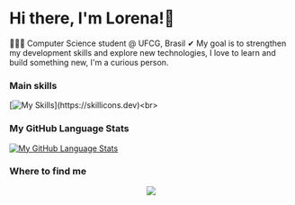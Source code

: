 # Hi there, I'm Lorena!👋 
👩🏻‍💻 Computer Science student @ UFCG, Brasil
✔ My goal is to strengthen my development skills and explore new technologies, I love to learn and build something new, I'm a curious person.

### Main skills
[![My Skills](https://skillicons.dev/icons?i=py,github,git,mysql,eclipse,java,linux,vscode,windows,)](https://skillicons.dev)<br>

### My GitHub Language Stats
[![My GitHub Language Stats](https://github-readme-stats.vercel.app/api/top-langs/?username=lorenamariaagra_count=2&theme=react&bg_color=1F222E&title_color=F85D7F&hide_border=true&icon_color=F8D866)]()

### Where to find me
<div align="center">
  <a href="mailto:lorena.maria.luna.almeida.agra@ccc.ufcg.edu"><img src="https://img.shields.io/badge/Gmail-D14836?style=for-the-badge&logo=gmail&logoColor=white&color=black" /></a>
<br>
